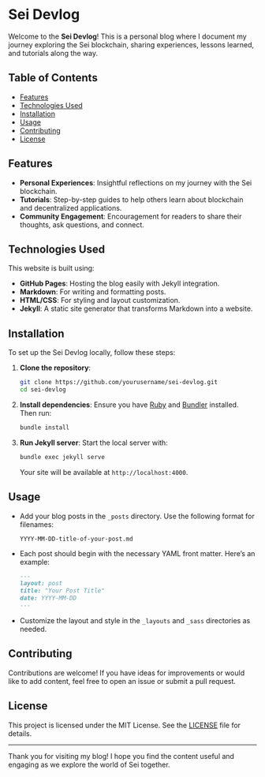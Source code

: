 # Sei Devlog

Welcome to the **Sei Devlog**! This is a personal blog where I document my journey exploring the Sei blockchain, sharing experiences, lessons learned, and tutorials along the way.

## Table of Contents

- [Features](#features)
- [Technologies Used](#technologies-used)
- [Installation](#installation)
- [Usage](#usage)
- [Contributing](#contributing)
- [License](#license)

## Features

- **Personal Experiences**: Insightful reflections on my journey with the Sei blockchain.
- **Tutorials**: Step-by-step guides to help others learn about blockchain and decentralized applications.
- **Community Engagement**: Encouragement for readers to share their thoughts, ask questions, and connect.

## Technologies Used

This website is built using:

- **GitHub Pages**: Hosting the blog easily with Jekyll integration.
- **Markdown**: For writing and formatting posts.
- **HTML/CSS**: For styling and layout customization.
- **Jekyll**: A static site generator that transforms Markdown into a website.

## Installation

To set up the Sei Devlog locally, follow these steps:

1. **Clone the repository**:
   ```bash
   git clone https://github.com/yourusername/sei-devlog.git
   cd sei-devlog
   ```

2. **Install dependencies**:
   Ensure you have [Ruby](https://www.ruby-lang.org/en/downloads/) and [Bundler](https://bundler.io/) installed. Then run:
   ```bash
   bundle install
   ```

3. **Run Jekyll server**:
   Start the local server with:
   ```bash
   bundle exec jekyll serve
   ```
   Your site will be available at `http://localhost:4000`.

## Usage

- Add your blog posts in the `_posts` directory. Use the following format for filenames:
  ```
  YYYY-MM-DD-title-of-your-post.md
  ```

- Each post should begin with the necessary YAML front matter. Here’s an example:
  ```markdown
  ---
  layout: post
  title: "Your Post Title"
  date: YYYY-MM-DD
  ---
  ```

- Customize the layout and style in the `_layouts` and `_sass` directories as needed.

## Contributing

Contributions are welcome! If you have ideas for improvements or would like to add content, feel free to open an issue or submit a pull request.

## License

This project is licensed under the MIT License. See the [LICENSE](LICENSE) file for details.

---

Thank you for visiting my blog! I hope you find the content useful and engaging as we explore the world of Sei together.
